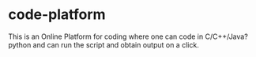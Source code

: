 # code-platform

This is an Online Platform for coding where one can code in C/C++/Java?python and can run the script and obtain output on a click.

